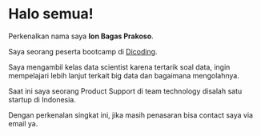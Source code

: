 # Halo semua! 

Perkenalkan nama saya **Ion Bagas Prakoso**.<br>

Saya seorang peserta bootcamp di [Dicoding](https://www.dicoding.com/).<br>

Saya mengambil kelas data scientist karena tertarik soal data, ingin mempelajari lebih lanjut terkait big data dan bagaimana mengolahnya.<br>

Saat ini saya seorang Product Support di team technology disalah satu startup di Indonesia.<br>

Dengan perkenalan singkat ini, jika masih penasaran bisa contact saya via email ya.
